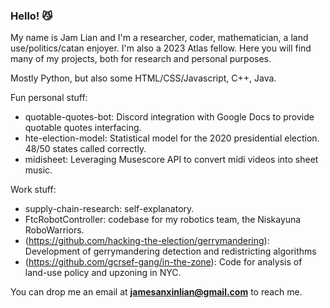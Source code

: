 ### Hello! :smirk_cat:

My name is Jam Lian and I'm a researcher, coder, mathematician, a land use/politics/catan enjoyer. I'm also a 2023 Atlas fellow. 
Here you will find many of my projects, both for research and personal purposes. 

Mostly Python, but also some HTML/CSS/Javascript, C++, Java. 

Fun personal stuff:
- quotable-quotes-bot: Discord integration with Google Docs to provide quotable quotes interfacing. 
- hte-election-model: Statistical model for the 2020 presidential election. 48/50 states called correctly. 
- midisheet: Leveraging Musescore API to convert midi videos into sheet music. 

Work stuff:
- supply-chain-research: self-explanatory. 
- FtcRobotController: codebase for my robotics team, the Niskayuna RoboWarriors. 
- (https://github.com/hacking-the-election/gerrymandering): Development of gerrymandering detection and redistricting algorithms
- (https://github.com/gcrsef-gang/in-the-zone): Code for analysis of land-use policy and upzoning in NYC. 

You can drop me an email at **jamesanxinlian@gmail.com** to reach me. 

<!--
**JamesxGamesYT/JamesxGamesYT** is a ✨ _special_ ✨ repository because its `README.md` (this file) appears on your GitHub profile.

Here are some ideas to get you started:

- 🔭 I’m currently working on ...
- 🌱 I’m currently learning ...
- 👯 I’m looking to collaborate on ...
- 🤔 I’m looking for help with ...
- 💬 Ask me about ...
- 📫 How to reach me: ...
- 😄 Pronouns: ...
- ⚡ Fun fact: ...
-->

